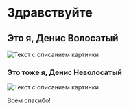 # Здравствуйте

## Это я, Денис Волосатый

<image src="photo_2022-09-13_19-49-22.jpg" alt="Текст с описанием картинки">

### Это тоже я, Денис Неволосатый

<image src="photo_2022-07-21_12-48-29.jpg" alt="Текст с описанием картинки">

Всем спасибо!